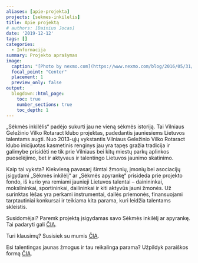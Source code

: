 ```yaml
---
aliases: [apie-projekta]
projects: [sekmes-inkilelis]
title: Apie projektą
# authors: [Dainius Jocas]
date: '2019-12-12'
tags: []
categories:
  - Informacija
summary: Projekto aprašymas
image:
  caption: "[Photo by nexmo.com](https://www.nexmo.com/blog/2016/05/31/building-sms-google-sheets-application-aws-lambda-dr)"
  focal_point: "Center"
  placement: 1
  preview_only: false
output:
  blogdown::html_page:
    toc: true
    number_sections: true
    toc_depth: 1
---
```


„Sėkmės inkilėlis“ padėjo sukurti jau ne vieną sėkmės istoriją. Tai Vilniaus Geležinio Vilko Rotaract klubo projektas, padedantis jauniesiems Lietuvos talentams augti. Nuo 2013-ųjų vykstantis Vilniaus Geležinio Vilko Rotaract klubo inicijuotas kasmetinis renginys jau yra tapęs gražia tradicija ir galimybe prisidėti ne tik prie Vilniaus bei kitų miestų parkų aplinkos puoselėjimo, bet ir aktyvaus ir talentingo Lietuvos jaunimo skatinimo.

Kaip tai vyksta? Kiekvieną pavasarį šimtai žmonių, įmonių bei asociacijų įsigydami „Sėkmės inkilėlį“ ar „Sėkmės apyrankę“ prisideda prie projekto fondo, iš kurio yra remiami jaunieji Lietuvos talentai – dainininkai, mokslininkai, sportininkai, dailininkai ir kiti aktyvūs jauni žmonės. Už surinktas lėšas yra perkami instrumentai, dailės priemonės, finansuojami tarptautiniai konkursai ir teikiama kita parama, kuri leidžia talentams skleistis. 

Susidomėjai? Paremk projektą įsigydamas savo Sėkmės inkilėlį ar apyrankę. Tai padaryti gali [ČIA](../kaip-isigyti/).

Turi klausimų? Susisiek su mumis [ČIA](../../#contact). 

Esi talentingas jaunas žmogus ir tau reikalinga parama? Užpildyk paraiškos formą [ČIA](../../kandidatuok/paraiska/).
